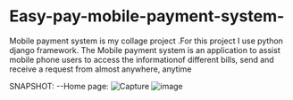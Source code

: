 # Easy-pay-mobile-payment-system-
Mobile payment system is my collage project .For this project I use python django framework.
The Mobile payment system is an application to assist mobile phone users to access the
informationof different bills, send and receive a request from almost anywhere, anytime


SNAPSHOT:
--Home page:
![Capture](https://user-images.githubusercontent.com/42195119/84233323-c1a69380-ab0f-11ea-901a-b1701182ae92.PNG)
![image](https://user-images.githubusercontent.com/42195119/84234042-20b8d800-ab11-11ea-8623-3fe753209a71.png)
